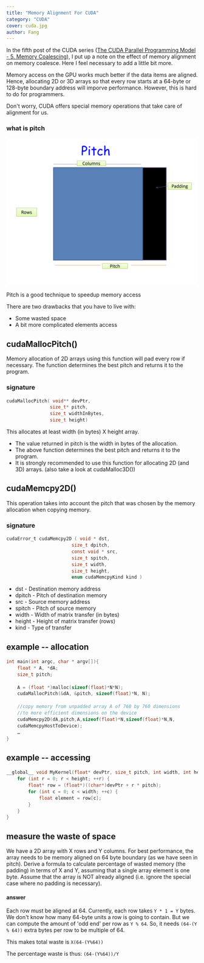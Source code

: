 ```yaml
---
title: "Memory Alignment For CUDA"
category: "CUDA"
cover: cuda.jpg
author: Fang
---
```


In the fifth post of the CUDA series ([The CUDA Parallel Programming Model - 5. Memory Coalescing](/cuda5-coalesce)), I put up a note on the effect of memory alignment on memory coalesce. Here I feel necessary to add a little bit more.

Memory access on the GPU works much better if the data items are aligned. Hence, allocating 2D or 3D arrays so that every row starts at a 64-byte or 128-byte boundary address will imporve performance. However, this is hard to do for programmers.

Don't worry, CUDA offers special memory operations that take care of alignment for us.

### what is pitch

![pitch](./pitch.png)

Pitch is a good technique to speedup memory access

There are two drawbacks that you have to live with:

- Some wasted space
- A bit more complicated elements access

## cudaMallocPitch()

Memory allocation of 2D arrays using this function will pad every row if necessary. The function determines the best pitch and returns it to the program.

### signature

```c
cudaMallocPitch( void** devPtr,
                size_t* pitch,
                size_t widthInBytes,
                size_t height)
```

This allocates at least width (in bytes) X height array.

- The value returned in pitch is the width in bytes of the allocation.
- The above function determines the best pitch and returns it to the program.
- It is strongly recommended to use this function for allocating 2D (and 3D) arrays. (also take a look at cudaMalloc3D())

## cudaMemcpy2D()

This operation takes into account the pitch that was chosen by the memory allocation when copying memory.

### signature

```c
cudaError_t cudaMemcpy2D ( void * dst,
                        size_t dpitch,
                        const void * src,
                        size_t spitch,
                        size_t width,
                        size_t height,
                        enum cudaMemcpyKind kind )
```

- dst - Destination memory address
- dpitch - Pitch of destination memory
- src - Source memory address
- spitch - Pitch of source memory
- width - Width of matrix transfer (in bytes)
- height - Height of matrix transfer (rows)
- kind - Type of transfer

## example -- allocation

```c
int main(int argc, char * argv[]){
    float * A, *dA;
    size_t pitch;

    A = (float *)malloc(sizeof(float)*N*N);
    cudaMallocPitch(&dA, &pitch, sizeof(float)*N, N);

    //copy memory from unpadded array A of 760 by 760 dimensions
    //to more efficient dimensions on the device
    cudaMemcpy2D(dA,pitch,A,sizeof(float)*N,sizeof(float)*N,N,
    cudaMemcpyHostToDevice);
    …
}
```

## example -- accessing

```c
__global__ void MyKernel(float* devPtr, size_t pitch, int width, int height) {
    for (int r = 0; r < height; ++r) {
        float* row = (float*)((char*)devPtr + r * pitch);
        for (int c = 0; c < width; ++c) {
            float element = row[c];
        }
    }
}
```

## measure the waste of space

We have a 2D array with X rows and Y columns. For best performance, the array needs to be memory aligned on 64 byte boundary (as we have seen in pitch). Derive a formula to calculate percentage of wasted memory (the padding) in terms of X and Y, assuming that a single array element is one byte. Assume that the array is NOT already aligned (i.e. ignore the special case where no padding is necessary).

#### answer

Each row must be aligned at 64. Currently, each row takes `Y * 1 = Y` bytes.
We don't know how many 64-byte units a row is going to contain. But we can compute the amount of 'odd end' per row as `Y % 64`.
So, it needs `(64-(Y % 64))` extra bytes per row to be multiple of 64.

This makes total waste is `X(64-(Y%64))`

The percentage waste is thus: `(64-(Y%64))/Y`
